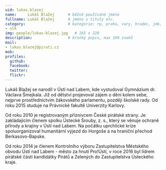 ```yaml
---
uid: lukas.blazej
name:     Lukáš Blažej  	# běžně používáné jméno
fullname: Lukáš Blažej	 	# jméno s tituly etc.
category:                 	# kategorie: rp, praha, vary, hradec, jmk, senat
- ulk
img: people/lukas-blazej.jpg   # 165 x 220
description:            	# kratký popis, max 160 znaků
mail:
- lukas.blazej@pirati.cz
mob:			  
profiles:
  github:                 
  facebook: 		  
  twitter: 		  
  flickr:     		
---
```


 Lukáš Blažej se narodil v Ústí nad Labem, kde vystudoval Gymnázium dr. Václava Šmejkala. Již od dětství projevoval zájem o dění kolem sebe, nejprve prostřednictvím žákovského parlamentu, později školské rady. Od roku 2015 studuje na Právnické fakultě Univerzity Karlovy.

Od roku 2010 je registrovaným příznivcem České pirátské strany. Je zakládajícím členem spolku Ústecké Šrouby, z. s., který se věnuje ochraně přírody a krajiny v Ústí nad Labem. Na počátku uprchlické krize spoluorganizoval humanitární výjezd do Horgoše a na hraniční přechod Berkasovo-Bapske.

Od roku 2014 je členem Kontrolního výboru Zastupitelstva Městského obvodu Ústí nad Labem - město za hnutí Pro!Ústí, v roce 2016 byl lídrem pirátské části kandidátky Pirátů a Zelených do Zastupitelstva Ústeckého kraje. 
